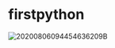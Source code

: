 # firstpython

![20200806094454636209B](https://github.com/HeoHoJun/firstpython/assets/116245224/7e41f68a-26fd-41a7-b7cf-911b3db8a5be)
